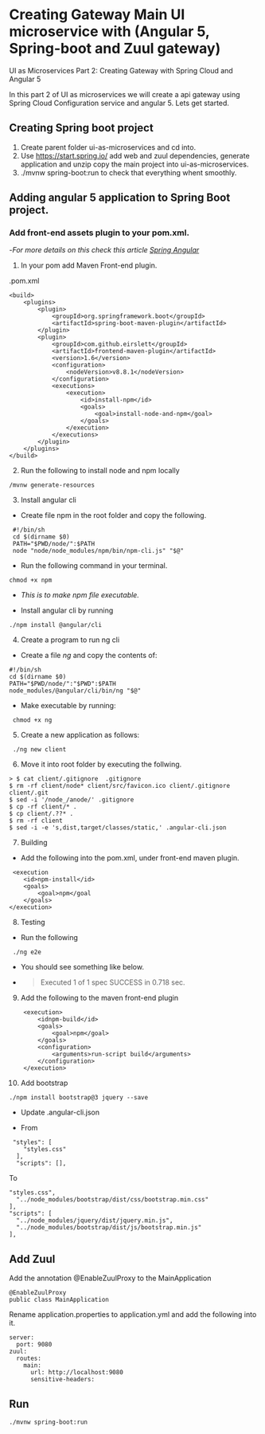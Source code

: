 # Creating Gateway Main UI microservice with (Angular 5, Spring-boot and Zuul gateway)

UI as Microservices Part 2: Creating Gateway with Spring Cloud and Angular 5

In this part 2 of UI as microservices we will create a api gateway using Spring Cloud Configuration service and angular 5. Lets get started.

## Creating Spring boot project

1. Create parent folder ui-as-microservices and cd into.
2. Use https://start.spring.io/ add web and zuul dependencies, generate application and unzip copy the main project into ui-as-microservices.
3. ./mvnw spring-boot:run to check that everything whent smoothly.

## Adding angular 5 application to Spring Boot project. 

### Add front-end assets plugin to your pom.xml.

-_For more details on this check this article [Spring Angular](http://bit.ly/angular5-spring-boot)_

1. In your pom add Maven Front-end plugin.

.pom.xml
```
<build>
    <plugins>
        <plugin>
            <groupId>org.springframework.boot</groupId>
            <artifactId>spring-boot-maven-plugin</artifactId>
        </plugin>
        <plugin>
            <groupId>com.github.eirslett</groupId>
            <artifactId>frontend-maven-plugin</artifactId>
            <version>1.6</version>
            <configuration>
                <nodeVersion>v8.8.1</nodeVersion>
            </configuration>
            <executions>
                <execution>
                    <id>install-npm</id>
                    <goals>
                        <goal>install-node-and-npm</goal>
                    </goals>
                </execution>
            </executions>
        </plugin>
    </plugins>
</build>
```

2. Run the following to install node and npm locally
 ```
 /mvnw generate-resources
```

3. Install angular cli
- Create file npm in the root folder and copy the following.

```
 #!/bin/sh
 cd $(dirname $0)
 PATH="$PWD/node/":$PATH
 node "node/node_modules/npm/bin/npm-cli.js" "$@"
```

- Run the following command in your terminal.
```
chmod +x npm
```
- _This is to make npm file executable._


- Install angular cli by running

```
./npm install @angular/cli
```

4. Create a program to run ng cli
- Create a file _ng_ and copy the contents of:

```
#!/bin/sh
cd $(dirname $0)
PATH="$PWD/node/":"$PWD":$PATH
node_modules/@angular/cli/bin/ng "$@"
```

- Make executable by running:
```
 chmod +x ng
```

5. Create a new application as follows:
```
 ./ng new client
```
6. Move it into root folder by executing the follwing.
```
> $ cat client/.gitignore  .gitignore
$ rm -rf client/node* client/src/favicon.ico client/.gitignore client/.git
$ sed -i '/node_/anode/' .gitignore
$ cp -rf client/* .
$ cp client/.??* .
$ rm -rf client
$ sed -i -e 's,dist,target/classes/static,' .angular-cli.json
```

7. Building
- Add the following into the pom.xml, under front-end maven plugin.

```
 <execution
    <id>npm-install</id>
    <goals>
        <goal>npm</goal
    </goals>
</execution>
```
8. Testing
- Run the following
```
 ./ng e2e
```

- You should see something like below.

- > Executed 1 of 1 spec SUCCESS in 0.718 sec.

9. Add the following to the maven front-end plugin
   
```
    <execution>
        <idnpm-build</id>
        <goals>
            <goal>npm</goal>
        </goals>
        <configuration>
            <arguments>run-script build</arguments>
        </configuration>
    </execution>
```
10. Add bootstrap
```
./npm install bootstrap@3 jquery --save
```

- Update .angular-cli.json

- From
```
 "styles": [
    "styles.css"
  ],
  "scripts": [],
  ```
  
  To
  ```
  "styles.css",
    "../node_modules/bootstrap/dist/css/bootstrap.min.css"
  ],
  "scripts": [
    "../node_modules/jquery/dist/jquery.min.js",
    "../node_modules/bootstrap/dist/js/bootstrap.min.js"
  ],
```

## Add Zuul

Add the annotation @EnableZuulProxy to the MainApplication

```
@EnableZuulProxy
public class MainApplication
```

Rename application.properties to application.yml and add the following into it.

```
server:
  port: 9080
zuul:
  routes:
    main:
      url: http://localhost:9080
      sensitive-headers:
```
  
## Run
```
./mvnw spring-boot:run
```


